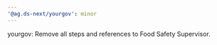 ```yaml
---
'@ag.ds-next/yourgov': minor
---
```


yourgov: Remove all steps and references to Food Safety Supervisor.
